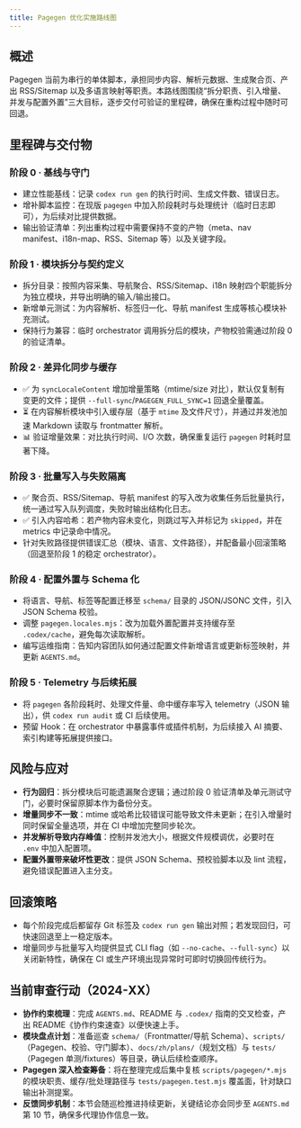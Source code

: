 ```yaml
---
title: Pagegen 优化实施路线图
---
```


## 概述

Pagegen 当前为串行的单体脚本，承担同步内容、解析元数据、生成聚合页、产出 RSS/Sitemap 以及多语言映射等职责。本路线图围绕“拆分职责、引入增量、并发与配置外置”三大目标，逐步交付可验证的里程碑，确保在重构过程中随时可回退。

## 里程碑与交付物

### 阶段 0 · 基线与守门

- 建立性能基线：记录 `codex run gen` 的执行时间、生成文件数、错误日志。
- 增补脚本监控：在现版 `pagegen` 中加入阶段耗时与处理统计（临时日志即可），为后续对比提供数据。
- 输出验证清单：列出重构过程中需要保持不变的产物（meta、nav manifest、i18n-map、RSS、Sitemap 等）以及关键字段。

### 阶段 1 · 模块拆分与契约定义

- 拆分目录：按照内容采集、导航聚合、RSS/Sitemap、i18n 映射四个职能拆分为独立模块，并导出明确的输入/输出接口。
- 新增单元测试：为内容解析、标签归一化、导航 manifest 生成等核心模块补充测试。
- 保持行为兼容：临时 orchestrator 调用拆分后的模块，产物校验需通过阶段 0 的验证清单。

### 阶段 2 · 差异化同步与缓存

- ✅ 为 `syncLocaleContent` 增加增量策略（mtime/size 对比），默认仅复制有变更的文件；提供 `--full-sync`/`PAGEGEN_FULL_SYNC=1` 回退全量覆盖。
- ⏳ 在内容解析模块中引入缓存层（基于 `mtime` 及文件尺寸），并通过并发池加速 Markdown 读取与 frontmatter 解析。
- 📊 验证增量效果：对比执行时间、I/O 次数，确保重复运行 `pagegen` 时耗时显著下降。

### 阶段 3 · 批量写入与失败隔离

- ✅ 聚合页、RSS/Sitemap、导航 manifest 的写入改为收集任务后批量执行，统一通过写入队列调度，失败时输出结构化日志。
- ✅ 引入内容哈希：若产物内容未变化，则跳过写入并标记为 `skipped`，并在 metrics 中记录命中情况。
- 针对失败路径提供错误汇总（模块、语言、文件路径），并配备最小回滚策略（回退至阶段 1 的稳定 orchestrator）。

### 阶段 4 · 配置外置与 Schema 化

- 将语言、导航、标签等配置迁移至 `schema/` 目录的 JSON/JSONC 文件，引入 JSON Schema 校验。
- 调整 `pagegen.locales.mjs`：改为加载外置配置并支持缓存至 `.codex/cache`，避免每次读取解析。
- 编写运维指南：告知内容团队如何通过配置文件新增语言或更新标签映射，并更新 `AGENTS.md`。

### 阶段 5 · Telemetry 与后续拓展

- 将 `pagegen` 各阶段耗时、处理文件量、命中缓存率写入 telemetry（JSON 输出），供 `codex run audit` 或 CI 后续使用。
- 预留 Hook：在 orchestrator 中暴露事件或插件机制，为后续接入 AI 摘要、索引构建等拓展提供接口。

## 风险与应对

- **行为回归**：拆分模块后可能遗漏聚合逻辑；通过阶段 0 验证清单及单元测试守门，必要时保留原脚本作为备份分支。
- **增量同步不一致**：mtime 或哈希比较错误可能导致文件未更新；在引入增量时同时保留全量选项，并在 CI 中增加完整同步轮次。
- **并发解析导致内存峰值**：控制并发池大小，根据文件规模调优，必要时在 `.env` 中加入配置项。
- **配置外置带来破坏性更改**：提供 JSON Schema、预校验脚本以及 lint 流程，避免错误配置进入主分支。

## 回滚策略

- 每个阶段完成后都留存 Git 标签及 `codex run gen` 输出对照；若发现回归，可快速回退至上一稳定版本。
- 增量同步与批量写入均提供显式 CLI flag（如 `--no-cache`、`--full-sync`）以关闭新特性，确保在 CI 或生产环境出现异常时可即时切换回传统行为。

## 当前审查行动（2024-XX）

- **协作约束梳理**：完成 `AGENTS.md`、README 与 `.codex/` 指南的交叉检查，产出 README《协作约束速查》以便快速上手。
- **模块盘点计划**：准备巡查 `schema/`（Frontmatter/导航 Schema）、`scripts/`（Pagegen、校验、守门脚本）、`docs/zh/plans/`（规划文档）与 `tests/`（Pagegen 单测/fixtures）等目录，确认后续检查顺序。
- **Pagegen 深入检查筹备**：将在整理完成后集中复核 `scripts/pagegen/*.mjs` 的模块职责、缓存/批处理路径与 `tests/pagegen.test.mjs` 覆盖面，针对缺口输出补测提案。
- **反馈同步机制**：本节会随巡检推进持续更新，关键结论亦会同步至 `AGENTS.md` 第 10 节，确保多代理协作信息一致。

